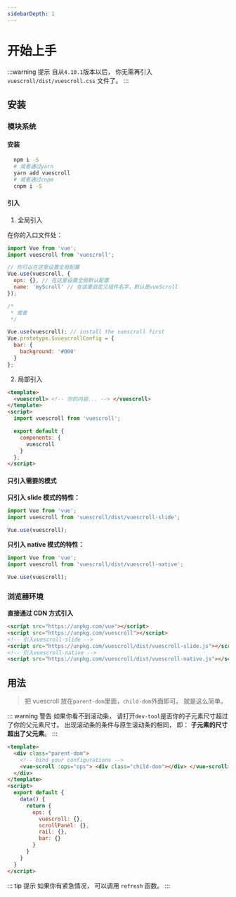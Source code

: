 ```yaml
---
sidebarDepth: 1
---
```


# 开始上手

:::warning 提示
自从`4.10.1`版本以后， 你无需再引入 `vuescroll/dist/vuescroll.css` 文件了。
:::

## 安装

### 模块系统

#### 安装

```bash
  npm i -S
  # 或者通过yarn
  yarn add vuescroll
  # 或者通过cnpm
  cnpm i -S
```

#### 引入

1. 全局引入

在你的入口文件处：

```javascript
import Vue from 'vue';
import vuescroll from 'vuescroll';

// 你可以在这里设置全局配置
Vue.use(vuescroll, {
  ops: {}, // 在这里设置全局默认配置
  name: 'myScroll' // 在这里自定义组件名字，默认是vueScroll
});

/*
 * 或者
 */

Vue.use(vuescroll); // install the vuescroll first
Vue.prototype.$vuescrollConfig = {
  bar: {
    background: '#000'
  }
};
```

2. 局部引入

```html
<template>
  <vuescroll> <!-- 你的内容... --> </vuescroll>
</template>
<script>
  import vuescroll from 'vuescroll';

  export default {
    components: {
      vuescroll
    }
  };
</script>
```

#### 只引入需要的模式

**只引入 slide 模式的特性：**

```javascript
import Vue from 'vue';
import vuescroll from 'vuescroll/dist/vuescroll-slide';

Vue.use(vuescroll);
```

**只引入 native 模式的特性：**

```javascript
import Vue from 'vue';
import vuescroll from 'vuescroll/dist/vuescroll-native';

Vue.use(vuescroll);
```

### 浏览器环境

**直接通过 CDN 方式引入**

```html
<script src="https://unpkg.com/vue"></script>
<script src="https://unpkg.com/vuescroll"></script>
<!-- 引入vuescroll-slide -->
<script src="https://unpkg.com/vuescroll/dist/vuescroll-slide.js"></script>
<!-- 引入vuescroll-native -->
<script src="https://unpkg.com/vuescroll/dist/vuescroll-native.js"></script>
```

## 用法

> 把 vuescroll 放在`parent-dom`里面，`child-dom`外面即可。 就是这么简单。

::: warning 警告
如果你看不到滚动条， 请打开`dev-tool`是否你的子元素尺寸超过了你的父元素尺寸。 出现滚动条的条件与原生滚动条的相同， 即： **子元素的尺寸超出了父元素**。
:::

```html
<template>
  <div class="parent-dom">
    <!-- bind your configurations -->
    <vue-scroll :ops="ops"> <div class="child-dom"></div> </vue-scroll>
  </div>
</template>
<script>
  export default {
    data() {
      return {
        ops: {
          vuescroll: {},
          scrollPanel: {},
          rail: {},
          bar: {}
        }
      }
    }
  }
</script>
```

::: tip 提示
如果你有紧急情况， 可以调用 `refresh` 函数。
:::
